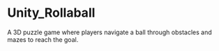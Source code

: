 # Unity_Rollaball
A 3D puzzle game where players navigate a ball through obstacles and mazes to reach the goal.
